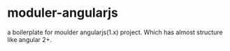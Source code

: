 # moduler-angularjs
a boilerplate for moulder angularjs(1.x) project. Which has almost structure like angular 2+. 
